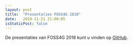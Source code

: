 ```yaml
---
layout: post
title:  "Presentaties FOSS4G 2018"
date:   2018-11-21 21:00:05
isStaticPost: false
---
```


De presentaties van FOSS4G 2018 kunt u vinden op [GitHub](https://github.com/osgeonl/osgeonl.github.io/tree/master/sitecontent/foss4gnl/2018).
